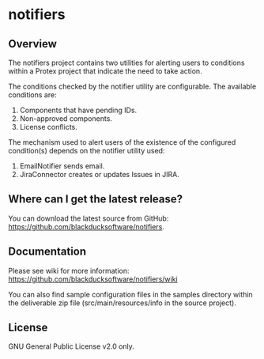 # notifiers
## Overview

The notifiers project contains two utilities for alerting users to conditions within
a Protex project that indicate the need to take action. 

The conditions checked by the notifier utility are configurable. The available
conditions are: 

 1. Components that have pending IDs. 
 1. Non-approved components. 
 1. License conflicts.

The mechanism used to alert users of the existence of the configured condition(s) depends on the
notifier utility used:

 1. EmailNotifier sends email.
 1. JiraConnector creates or updates Issues in JIRA.

## Where can I get the latest release?

You can download the latest source from GitHub: https://github.com/blackducksoftware/notifiers.

## Documentation

Please see wiki for more information: https://github.com/blackducksoftware/notifiers/wiki

You can also find sample configuration files in the samples directory within the deliverable zip
file (src/main/resources/info in the source project).

## License

GNU General Public License v2.0 only.